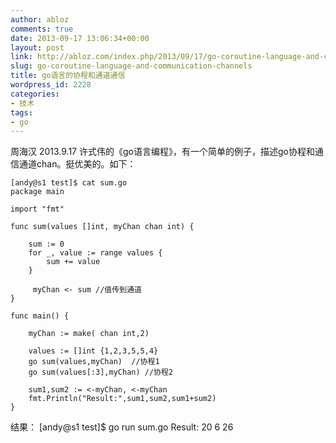 ```yaml
---
author: abloz
comments: true
date: 2013-09-17 13:06:34+00:00
layout: post
link: http://abloz.com/index.php/2013/09/17/go-coroutine-language-and-communication-channels/
slug: go-coroutine-language-and-communication-channels
title: go语言的协程和通道通信
wordpress_id: 2228
categories:
- 技术
tags:
- go
---
```


周海汉 2013.9.17
许式伟的《go语言编程》，有一个简单的例子，描述go协程和通信通道chan。挺优美的。如下：


    
    [andy@s1 test]$ cat sum.go
    package main
    
    import "fmt"
    
    func sum(values []int, myChan chan int) {
    
        sum := 0
        for _, value := range values {
            sum += value
        }
    
         myChan <- sum //值传到通道
    }
    
    func main() {
    
        myChan := make( chan int,2)
    
        values := []int {1,2,3,5,5,4}
        go sum(values,myChan)  //协程1
        go sum(values[:3],myChan) //协程2
    
        sum1,sum2 := <-myChan, <-myChan
        fmt.Println("Result:",sum1,sum2,sum1+sum2)
    }



结果：
[andy@s1 test]$ go run sum.go
Result: 20 6 26

